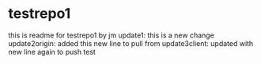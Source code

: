 # testrepo1

this is readme for testrepo1 by jm
update1: this is a new change
update2origin: added this new line to pull from
update3client: updated with new line again to push
test
